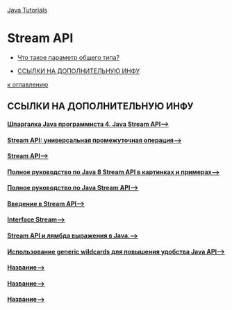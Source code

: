 [Java Tutorials](README.md)

# Stream API
+ [Что такое параметр общего типа?](#Что-такое-параметр-общего-типа)


+ [ССЫЛКИ НА ДОПОЛНИТЕЛЬНУЮ ИНФУ](#ССЫЛКИ-НА-ДОПОЛНИТЕЛЬНУЮ-ИНФУ)



[к оглавлению](#Stream-API)




## ССЫЛКИ НА ДОПОЛНИТЕЛЬНУЮ ИНФУ
#### [Шпаргалка Java программиста 4. Java Stream API-->]( https://habr.com/ru/company/luxoft/blog/270383/ )
#### [Stream API: универсальная промежуточная операция-->]( https://habr.com/ru/post/262139/ )
#### [Stream API-->]( https://javarush.ru/groups/posts/2203-stream-api )
#### [Полное руководство по Java 8 Stream API в картинках и примерах-->]( https://annimon.com/article/2778 )
#### [Полное руководство по Java Stream API-->]( https://hr-vector.com/java/stream-api )
#### [Введение в Stream API-->]( https://metanit.com/java/tutorial/10.1.php )
#### [Interface Stream<T>-->]( https://docs.oracle.com/javase/8/docs/api/java/util/stream/Stream.html )
#### [Stream API и лямбда выражения в Java.-->]( https://java-master.com/stream-and-lambda-in-java/ )
#### [Использование generic wildcards для повышения удобства Java API-->]( https://habr.com/ru/post/207360/ )
#### [Название-->]( Ссылка )
#### [Название-->]( Ссылка )
#### [Название-->]( Ссылка )
